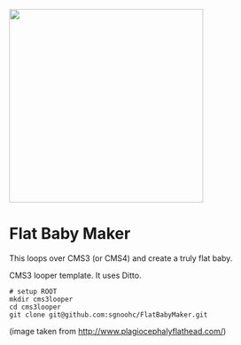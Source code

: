 <img src="http://www.plagiocephalyflathead.com/i/tummy_time_for_flat_head.jpg" width="350"/>

# Flat Baby Maker


This loops over CMS3 (or CMS4) and create a truly flat baby.

CMS3 looper template.
It uses Ditto.

    # setup ROOT
    mkdir cms3looper
    cd cms3looper
    git clone git@github.com:sgnoohc/FlatBabyMaker.git

(image taken from http://www.plagiocephalyflathead.com/)
